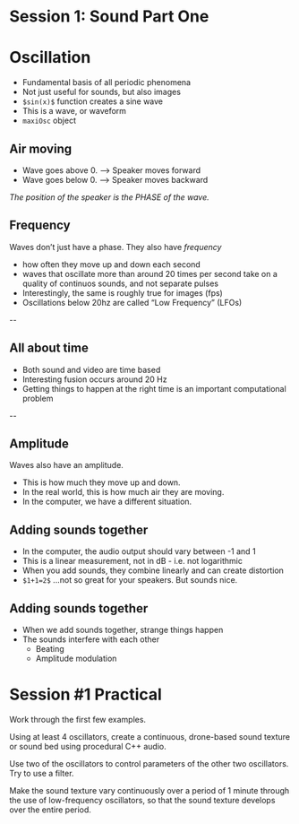 # Session 1: Sound Part One

# Oscillation

- Fundamental basis of all periodic phenomena
- Not just useful for sounds, but also images
- `$sin(x)$` function creates a sine wave
- This is a wave, or waveform
- `maxiOsc` object

## Air moving

- Wave goes above 0. --> Speaker moves forward
- Wave goes below 0. --> Speaker moves backward

_The position of the speaker is the PHASE of the wave._

## Frequency

Waves don’t just have a phase. They also have _frequency_

- how often they move up and down each second
- waves that oscillate more than around 20 times per second take on a quality of continuos sounds, and not separate pulses
- Interestingly, the same is roughly true for images (fps)
- Oscillations below 20hz are called “Low Frequency” (LFOs)

--

## All about time

- Both sound and video are time based
- Interesting fusion occurs around 20 Hz
- Getting things to happen at the right time is an important computational problem

--
## Amplitude

Waves also have an amplitude.

- This is how much they move up and down.
- In the real world, this is how much air they are moving.
- In the computer, we have a different situation.

## Adding sounds together

- In the computer, the audio output should vary between -1 and 1
- This is a linear measurement, not in dB - i.e. not logarithmic
- When you add sounds, they combine linearly and can create distortion
- `$1+1=2$` ...not so great for your speakers. But sounds nice.


## Adding sounds together

- When we add sounds together, strange things happen
- The sounds interfere with each other
  - Beating
  - Amplitude modulation

# Session #1 Practical

Work through the first few examples.

Using at least 4 oscillators, create a continuous, drone-based sound texture or sound bed using procedural C++ audio.

Use two of the oscillators to control parameters of the other two oscillators. Try to use a filter.

Make the sound texture vary continuously over a period of 1 minute through the use of low-frequency oscillators, so that the sound texture develops over the entire period.